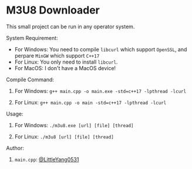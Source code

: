 # M3U8 Downloader

This small project can be run in any operator system.

System Requirement: 

- For Windows: 
  You need to compile `libcurl` which support `OpenSSL`, and perpare `MinGW` which support `C++17`
- For Linux: 
  You only need to install `libcurl`.
- For MacOS: 
  I don't have a MacOS device!

Compile Command: 

1. For Windows: `g++ main.cpp -o main.exe -std=c++17 -lpthread -lcurl`

2. For Linux: `g++ main.cpp -o main -std=c++17 -lpthread -lcurl`

Usage: 

1. For Windows: `./m3u8.exe [url] [file] [thread]`

2. For Linux: `./m3u8 [url] [file] [thread]`

Author: 

1. `main.cpp`: [@LittleYang0531](https://www.luogu.com.cn/user/185758)